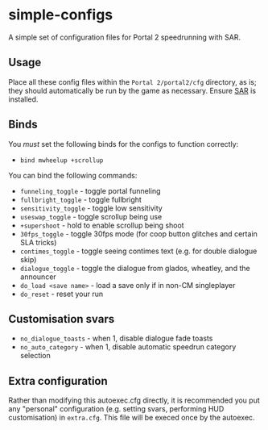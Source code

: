 # simple-configs

A simple set of configuration files for Portal 2 speedrunning with SAR.

## Usage

Place all these config files within the `Portal 2/portal2/cfg` directory, as is;
they should automatically be run by the game as necessary. Ensure [SAR] is
installed.

[SAR]: https://github.com/p2sr/SourceAutoRecord

## Binds

You *must* set the following binds for the configs to function
correctly:
- `bind mwheelup +scrollup`

You can bind the following commands:
- `funneling_toggle` - toggle portal funneling
- `fullbright_toggle` - toggle fullbright
- `sensitivity_toggle` - toggle low sensitivity
- `useswap_toggle` - toggle scrollup being use
- `+supershoot` - hold to enable scrollup being shoot
- `30fps_toggle` - toggle 30fps mode (for coop button glitches and certain SLA tricks)
- `contimes_toggle` - toggle seeing contimes text (e.g. for double dialogue skip)
- `dialogue_toggle` - toggle the dialogue from glados, wheatley, and the announcer
- `do_load <save name>` - load a save only if in non-CM singleplayer
- `do_reset` - reset your run

## Customisation svars

- `no_dialogue_toasts`  - when 1, disable dialogue fade toasts
- `no_auto_category`    - when 1, disable automatic speedrun category selection

## Extra configuration

Rather than modifying this autoexec.cfg directly, it is recommended you
put any "personal" configuration (e.g. setting svars, performing HUD
customisation) in `extra.cfg`. This file will be execed once by the
autoexec.
